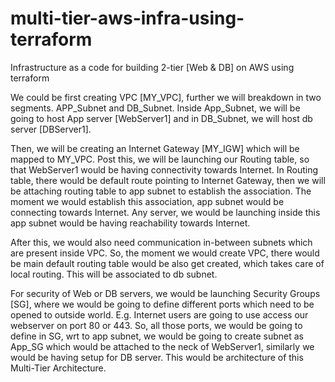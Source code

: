 # multi-tier-aws-infra-using-terraform
Infrastructure as a code for building 2-tier [Web &amp; DB] on AWS using terraform

We could be first creating VPC [MY_VPC], further we will breakdown in two segments. APP_Subnet and DB_Subnet. 
Inside App_Subnet, we will be going to host App server [WebServer1] and in DB_Subnet, we will host db server [DBServer1].

Then, we will be creating an Internet Gateway [MY_IGW] which will be mapped to MY_VPC.
Post this, we will be launching our Routing table, so that WebServer1 would be having connectivity towards Internet. In Routing table, there would be default route pointing to Internet Gateway, then we will be attaching routing table to app subnet to establish the association. The moment we would establish this association, app subnet would be connecting towards Internet. Any server, we would be launching inside this app subnet would be having reachability towards Internet. 

After this, we would also need communication in-between subnets which are present inside VPC. So, the moment we would create VPC, there would be main default routing table would be also get created, which takes care of local routing. This will be associated to db subnet.

For security of Web or DB servers, we would be launching Security Groups [SG], where we would be going to define different ports which need to be opened to outside world. E.g. Internet users are going to use access our webserver on port 80 or 443. So, all those ports, we would be going to define in SG, wrt to app subnet, we would be going to create subnet as App_SG which would be attached to the neck of WebServer1, similarly we would be having setup for DB server. This would be architecture of this Multi-Tier Architecture.

